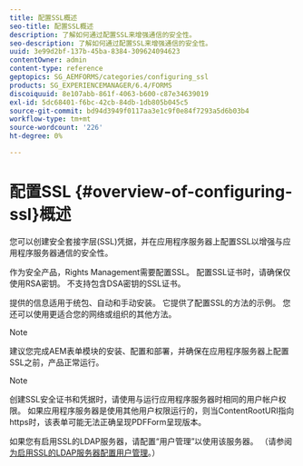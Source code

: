 ```yaml
---
title: 配置SSL概述
seo-title: 配置SSL概述
description: 了解如何通过配置SSL来增强通信的安全性。
seo-description: 了解如何通过配置SSL来增强通信的安全性。
uuid: 3e99d2bf-137b-45ba-8384-309624094623
contentOwner: admin
content-type: reference
geptopics: SG_AEMFORMS/categories/configuring_ssl
products: SG_EXPERIENCEMANAGER/6.4/FORMS
discoiquuid: 8e107abb-861f-4063-b600-c87e34639019
exl-id: 5dc68401-f6bc-42cb-84db-1db805b045c5
source-git-commit: bd94d3949f0117aa3e1c9f0e84f7293a5d6b03b4
workflow-type: tm+mt
source-wordcount: '226'
ht-degree: 0%

---
```


# 配置SSL {#overview-of-configuring-ssl}概述

您可以创建安全套接字层(SSL)凭据，并在应用程序服务器上配置SSL以增强与应用程序服务器通信的安全性。

作为安全产品，Rights Management需要配置SSL。 配置SSL证书时，请确保仅使用RSA密钥。 不支持包含DSA密钥的SSL证书。

提供的信息适用于统包、自动和手动安装。 它提供了配置SSL的方法的示例。 您还可以使用更适合您的网络或组织的其他方法。

>[!NOTE]
>
>建议您完成AEM表单模块的安装、配置和部署，并确保在应用程序服务器上配置SSL之前，产品正常运行。

>[!NOTE]
>
>创建SSL安全证书和凭据时，请使用与运行应用程序服务器时相同的用户帐户权限。 如果应用程序服务器是使用其他用户权限运行的，则当ContentRootURI指向https时，该表单可能无法正确呈现PDFForm呈现版本。

如果您有启用SSL的LDAP服务器，请配置“用户管理”以使用该服务器。 （请参阅[为启用SSL的LDAP服务器配置用户管理](/help/forms/using/admin-help/configure-user-management-ssl-enabled.md#configure-user-management-for-an-ssl-enabled-ldap-server)。）
